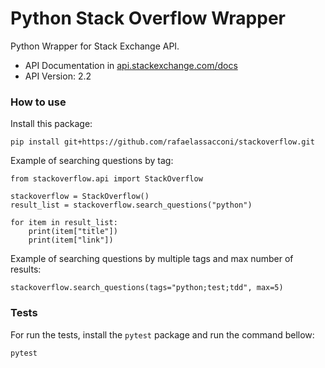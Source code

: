 # Python Stack Overflow Wrapper

Python Wrapper for Stack Exchange API.

- API Documentation in [api.stackexchange.com/docs](https://api.stackexchange.com/docs)
- API Version: 2.2
 
### How to use
Install this package:
```
pip install git+https://github.com/rafaelassacconi/stackoverflow.git
```

Example of searching questions by tag:
```
from stackoverflow.api import StackOverflow

stackoverflow = StackOverflow()
result_list = stackoverflow.search_questions("python")

for item in result_list:
    print(item["title"])
    print(item["link"])
```

Example of searching questions by multiple tags and max number of results:
```
stackoverflow.search_questions(tags="python;test;tdd", max=5)
```

### Tests
For run the tests, install the `pytest` package and run the command bellow:
```
pytest
```